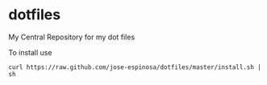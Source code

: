 dotfiles
========

My Central Repository for my dot files

To install use

```
curl https://raw.github.com/jose-espinosa/dotfiles/master/install.sh | sh
```

